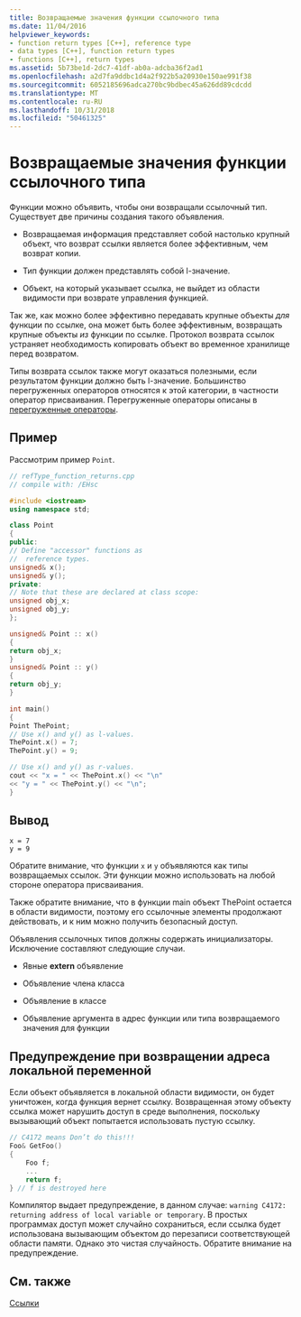 ```yaml
---
title: Возвращаемые значения функции ссылочного типа
ms.date: 11/04/2016
helpviewer_keywords:
- function return types [C++], reference type
- data types [C++], function return types
- functions [C++], return types
ms.assetid: 5b73be1d-2dc7-41df-ab0a-adcba36f2ad1
ms.openlocfilehash: a2d7fa9ddbc1d4a2f922b5a20930e150ae991f38
ms.sourcegitcommit: 6052185696adca270bc9bdbec45a626dd89cdcdd
ms.translationtype: MT
ms.contentlocale: ru-RU
ms.lasthandoff: 10/31/2018
ms.locfileid: "50461325"
---
```

# <a name="reference-type-function-returns"></a>Возвращаемые значения функции ссылочного типа

Функции можно объявить, чтобы они возвращали ссылочный тип. Существует две причины создания такого объявления.

- Возвращаемая информация представляет собой настолько крупный объект, что возврат ссылки является более эффективным, чем возврат копии.

- Тип функции должен представлять собой l-значение.

- Объект, на который указывает ссылка, не выйдет из области видимости при возврате управления функцией.

Так же, как можно более эффективно передавать крупные объекты *для* функции по ссылке, она может быть более эффективным, возвращать крупные объекты *из* функции по ссылке. Протокол возврата ссылок устраняет необходимость копировать объект во временное хранилище перед возвратом.

Типы возврата ссылок также могут оказаться полезными, если результатом функции должно быть l-значение. Большинство перегруженных операторов относятся к этой категории, в частности оператор присваивания. Перегруженные операторы описаны в [перегруженные операторы](../cpp/operator-overloading.md).

## <a name="example"></a>Пример

Рассмотрим пример `Point`.

```cpp
// refType_function_returns.cpp
// compile with: /EHsc

#include <iostream>
using namespace std;

class Point
{
public:
// Define "accessor" functions as
//  reference types.
unsigned& x();
unsigned& y();
private:
// Note that these are declared at class scope:
unsigned obj_x;
unsigned obj_y;
};

unsigned& Point :: x()
{
return obj_x;
}
unsigned& Point :: y()
{
return obj_y;
}

int main()
{
Point ThePoint;
// Use x() and y() as l-values.
ThePoint.x() = 7;
ThePoint.y() = 9;

// Use x() and y() as r-values.
cout << "x = " << ThePoint.x() << "\n"
<< "y = " << ThePoint.y() << "\n";
}
```

## <a name="output"></a>Вывод

```Output
x = 7
y = 9
```

Обратите внимание, что функции `x` и `y` объявляются как типы возвращаемых ссылок. Эти функции можно использовать на любой стороне оператора присваивания.

Также обратите внимание, что в функции main объект ThePoint остается в области видимости, поэтому его ссылочные элементы продолжают действовать, и к ним можно получить безопасный доступ.

Объявления ссылочных типов должны содержать инициализаторы. Исключение составляют следующие случаи.

- Явные **extern** объявление

- Объявление члена класса

- Объявление в классе

- Объявление аргумента в адрес функции или типа возвращаемого значения для функции

## <a name="caution-returning-address-of-local"></a>Предупреждение при возвращении адреса локальной переменной

Если объект объявляется в локальной области видимости, он будет уничтожен, когда функция вернет ссылку. Возвращенная этому объекту ссылка может нарушить доступ в среде выполнения, поскольку вызывающий объект попытается использовать пустую ссылку.

```cpp
// C4172 means Don’t do this!!!
Foo& GetFoo()
{
    Foo f;
    ...
    return f;
} // f is destroyed here
```

Компилятор выдает предупреждение, в данном случае: `warning C4172: returning address of local variable or temporary`. В простых программах доступ может случайно сохраниться, если ссылка будет использована вызывающим объектом до перезаписи соответствующей области памяти. Однако это чистая случайность. Обратите внимание на предупреждение.

## <a name="see-also"></a>См. также

[Ссылки](../cpp/references-cpp.md)